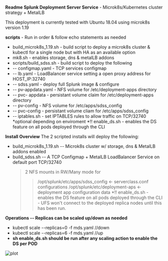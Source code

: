 **Readme Splunk Deployment Server Service** -  Microk8s/Kubernetes cluster strategy + MetalLB


This deployment is currently tested with Ubuntu 18.04 using microk8s version 1.19 

**scripts** - Run in order & follow echo statements as needed
 * build_microk8s_1.19.sh - build script to deploy a microk8s cluster & kubectl for a single node but with HA as an available option
 * mk8.sh - enables storage, dns & metalLB addons
 * scripts/build_sdss.sh - build script to deploy the following
* -- configmap.yaml - TCP services configmap
* -- lb.yaml - LoadBalancer service setting a open proxy address for HOST_IP:32740
* -- sdss.yaml - deploy full Splunk image & configure
* -- pv-appdata.yaml - NFS volume for /etc/deployment-apps directory
* -- pvc- appdata - persistant volume claim for /etc/deployment-apps directory
* -- pv-config  - NFS volume for /etc/apps/sdss_config
* -- pvc-config - persistant volume cliam for /etc/apps/sdss_config
* -- iptables.sh  - set IPTABLES rules to allow traffic on TCP/32740 *optional depending on enviroment
*!! enable_ds.sh - enables the DS feature on all pods deployed through the CLI

**Install Overview**
The 2 scripted installs will deploy the following:
* build_microk8s_1.19.sh -- Microk8s cluster w/ storage, dns & MetalLB addons enabled
* build_sdss.sh -- A TCP Configmap + MetalLB LoadBalancer Service on default port TCP/32740
    > 2 NFS mounts in RW/Many mode for
    >> /opt/splunk/etc/apps/sdss_config <- serverclass.conf configurations
    >> /opt/splunk/etc/deployment-aps <- deployment app configuration data
*!! enable_ds.sh - enables the DS feature on all pods deployed through the CLI - UFS won't connect to the deployed replica nodes until this has been run. 
    
**Operations -- Replicas can be scaled up/down as needed** 
* kubectl scale --replicas=0 -f mds.yaml //down
* kubectl scale --replicas=6 -f mds.yaml //up
* **sh enable_ds.sh should be run after any scaling action to enable the DS per POD**

![plot](.SDSS.png)
